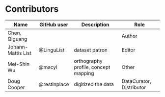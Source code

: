 # Contributors

Name               | GitHub user  | Description                          | Role
---                | ---          | ---                                  | ---
Chen, Qiguang | | | Author
Johann-Mattis List | @LinguList   | dataset patron                       | Editor
Mei-Shin Wu        | @macyl       | orthography profile, concept mapping | Other
Doug Cooper        | @restinplace | digitized the data                   | DataCurator, Distributor
